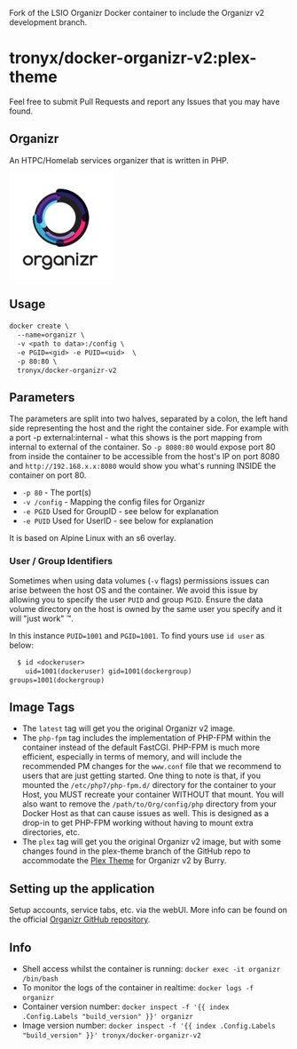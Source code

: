 Fork of the LSIO Organizr Docker container to include the Organizr v2 development branch.

# tronyx/docker-organizr-v2:plex-theme

Feel free to submit Pull Requests and report any Issues that you may have found.

## Organizr

An HTPC/Homelab services organizer that is written in PHP.

![organizr](https://raw.githubusercontent.com/linuxserver/docker-templates/master/linuxserver.io/img/organizr-icon.png)

## Usage

```
docker create \
  --name=organizr \
  -v <path to data>:/config \
  -e PGID=<gid> -e PUID=<uid>  \
  -p 80:80 \
  tronyx/docker-organizr-v2
```

## Parameters

The parameters are split into two halves, separated by a colon, the left hand side representing the host and the right the container side. For example with a port -p external:internal - what this shows is the port mapping from internal to external of the container. So `-p 8080:80` would expose port 80 from inside the container to be accessible from the host's IP on port 8080 and `http://192.168.x.x:8080` would show you what's running INSIDE the container on port 80.

* `-p 80` - The port(s)
* `-v /config` - Mapping the config files for Organizr
* `-e PGID` Used for GroupID - see below for explanation
* `-e PUID` Used for UserID - see below for explanation

It is based on Alpine Linux with an s6 overlay.

### User / Group Identifiers

Sometimes when using data volumes (`-v` flags) permissions issues can arise between the host OS and the container. We avoid this issue by allowing you to specify the user `PUID` and group `PGID`. Ensure the data volume directory on the host is owned by the same user you specify and it will "just work" ™.

In this instance `PUID=1001` and `PGID=1001`. To find yours use `id user` as below:

```
  $ id <dockeruser>
    uid=1001(dockeruser) gid=1001(dockergroup) groups=1001(dockergroup)
```

## Image Tags

* The `latest` tag will get you the original Organizr v2 image.
* The `php-fpm` tag includes the implementation of PHP-FPM within the container instead of the default FastCGI. PHP-FPM is much more efficient, especially in terms of memory, and will include the recommended PM changes for the `www.conf` file that we recommend to users that are just getting started. One thing to note is that, if you mounted the `/etc/php7/php-fpm.d/` directory for the container to your Host, you MUST recreate your container WITHOUT that mount. You will also want to remove the `/path/to/Org/config/php` directory from your Docker Host as that can cause issues as well. This is designed as a drop-in to get PHP-FPM working without having to mount extra directories, etc.
* The `plex` tag will get you the original Organizr v2 image, but with some changes found in the plex-theme branch of the GitHub repo to accommodate the [Plex Theme](https://github.com/Burry/organizr-v2-plex-theme) for Organizr v2 by Burry.

## Setting up the application

Setup accounts, service tabs, etc. via the webUI. More info can be found on the official [Organizr GitHub repository](https://github.com/causefx/Organizr/).

## Info

* Shell access whilst the container is running: `docker exec -it organizr /bin/bash`
* To monitor the logs of the container in realtime: `docker logs -f organizr`
* Container version number: `docker inspect -f '{{ index .Config.Labels "build_version" }}' organizr`
* Image version number: `docker inspect -f '{{ index .Config.Labels "build_version" }}' tronyx/docker-organizr-v2`
